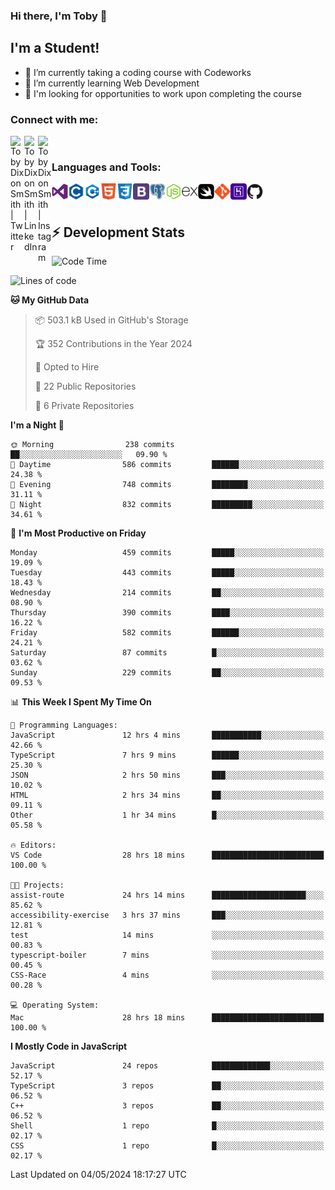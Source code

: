 ### Hi there, I'm Toby 👋

## I'm a Student!
- 🔭 I’m currently taking a coding course with Codeworks
- 🌱 I’m currently learning Web Development
- 💬 I'm looking for opportunities to work upon completing the course

### Connect with me:

[<img align="left" alt="Toby Dixon Smith | Twitter" width="22px" src="https://cdn.jsdelivr.net/npm/simple-icons@v3/icons/twitter.svg" />][twitter]
[<img align="left" alt="Toby Dixon Smith | LinkedIn" width="22px" src="https://cdn.jsdelivr.net/npm/simple-icons@v3/icons/linkedin.svg" />][linkedin]
[<img align="left" alt="Toby Dixon Smith | Instagram" width="22px" src="https://cdn.jsdelivr.net/npm/simple-icons@v3/icons/instagram.svg" />][instagram]

[twitter]: https://twitter.com/TobyDixonSmith1
[instagram]: https://www.instagram.com/toby_ds1/
[linkedin]: https://www.linkedin.com/in/toby-dixon-smith-4734331a3/

<br />

### Languages and Tools:

<img align="left" alt="Visual Studio Code" title="Visual Studio Code" width="26px" src="logos/visualstudio.png" />
<img align="left" alt="C" title="C" width="26px" src="logos/c.png" />
<img align="left" alt="C++" title="C++" width="26px" src="logos/c-plus.png" />
<img align="left" alt="HTML5" title="HTML 5" width="26px" src="logos/html.png" />
<img align="left" alt="CSS3" title="CSS 3" width="26px" src="logos/css3.png" />
<img align="left" alt="BootStrap" title="BootStrap" width="26px" src="logos/bootstrap.png" />
<img align="left" alt="PostgresSQL" title="PostgresSPQ" width="26px" src="logos/postgresql.png" />
<img align="left" alt="Node JS" title="Node JS" width="26px" src="logos/node-js.png" />
<img align="left" alt="Express" title="Express" width="26px" src="logos/express.png" />
<img align="left" alt="Swift" title="Swift" width="26px" src="logos/swift.png" />
<img align="left" alt="Git" title="Git" width="26px" src="logos/git.png" />
<img align="left" alt="Heroku" title="Heroku" width="26px" src="logos/heroku.png" />
<img align="left" alt="GitHub" title="GitHub" width="26px" src="logos/github.png" />
<br />
<br />

## :zap: Development Stats

<!--START_SECTION:waka-->
![Code Time](http://img.shields.io/badge/Code%20Time-524%20hrs%2054%20mins-blue)

![Lines of code](https://img.shields.io/badge/From%20Hello%20World%20I%27ve%20Written-2.0%20million%20lines%20of%20code-blue)

**🐱 My GitHub Data** 

> 📦 503.1 kB Used in GitHub's Storage 
 > 
> 🏆 352 Contributions in the Year 2024
 > 
> 💼 Opted to Hire
 > 
> 📜 22 Public Repositories 
 > 
> 🔑 6 Private Repositories 
 > 
**I'm a Night 🦉** 

```text
🌞 Morning                238 commits         ██░░░░░░░░░░░░░░░░░░░░░░░   09.90 % 
🌆 Daytime                586 commits         ██████░░░░░░░░░░░░░░░░░░░   24.38 % 
🌃 Evening                748 commits         ████████░░░░░░░░░░░░░░░░░   31.11 % 
🌙 Night                  832 commits         █████████░░░░░░░░░░░░░░░░   34.61 % 
```
📅 **I'm Most Productive on Friday** 

```text
Monday                   459 commits         █████░░░░░░░░░░░░░░░░░░░░   19.09 % 
Tuesday                  443 commits         █████░░░░░░░░░░░░░░░░░░░░   18.43 % 
Wednesday                214 commits         ██░░░░░░░░░░░░░░░░░░░░░░░   08.90 % 
Thursday                 390 commits         ████░░░░░░░░░░░░░░░░░░░░░   16.22 % 
Friday                   582 commits         ██████░░░░░░░░░░░░░░░░░░░   24.21 % 
Saturday                 87 commits          █░░░░░░░░░░░░░░░░░░░░░░░░   03.62 % 
Sunday                   229 commits         ██░░░░░░░░░░░░░░░░░░░░░░░   09.53 % 
```


📊 **This Week I Spent My Time On** 

```text
💬 Programming Languages: 
JavaScript               12 hrs 4 mins       ███████████░░░░░░░░░░░░░░   42.66 % 
TypeScript               7 hrs 9 mins        ██████░░░░░░░░░░░░░░░░░░░   25.30 % 
JSON                     2 hrs 50 mins       ███░░░░░░░░░░░░░░░░░░░░░░   10.02 % 
HTML                     2 hrs 34 mins       ██░░░░░░░░░░░░░░░░░░░░░░░   09.11 % 
Other                    1 hr 34 mins        █░░░░░░░░░░░░░░░░░░░░░░░░   05.58 % 

🔥 Editors: 
VS Code                  28 hrs 18 mins      █████████████████████████   100.00 % 

🐱‍💻 Projects: 
assist-route             24 hrs 14 mins      █████████████████████░░░░   85.62 % 
accessibility-exercise   3 hrs 37 mins       ███░░░░░░░░░░░░░░░░░░░░░░   12.81 % 
test                     14 mins             ░░░░░░░░░░░░░░░░░░░░░░░░░   00.83 % 
typescript-boiler        7 mins              ░░░░░░░░░░░░░░░░░░░░░░░░░   00.45 % 
CSS-Race                 4 mins              ░░░░░░░░░░░░░░░░░░░░░░░░░   00.28 % 

💻 Operating System: 
Mac                      28 hrs 18 mins      █████████████████████████   100.00 % 
```

**I Mostly Code in JavaScript** 

```text
JavaScript               24 repos            █████████████░░░░░░░░░░░░   52.17 % 
TypeScript               3 repos             ██░░░░░░░░░░░░░░░░░░░░░░░   06.52 % 
C++                      3 repos             ██░░░░░░░░░░░░░░░░░░░░░░░   06.52 % 
Shell                    1 repo              █░░░░░░░░░░░░░░░░░░░░░░░░   02.17 % 
CSS                      1 repo              █░░░░░░░░░░░░░░░░░░░░░░░░   02.17 % 
```




 Last Updated on 04/05/2024 18:17:27 UTC
<!--END_SECTION:waka-->

